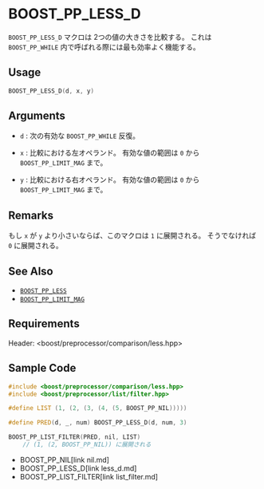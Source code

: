 # BOOST_PP_LESS_D

`BOOST_PP_LESS_D` マクロは 2つの値の大きさを比較する。
これは `BOOST_PP_WHILE` 内で呼ばれる際には最も効率よく機能する。

## Usage

```cpp
BOOST_PP_LESS_D(d, x, y)
```

## Arguments

- `d` :
	次の有効な `BOOST_PP_WHILE` 反復。

- `x` :
	比較における左オペランド。
	有効な値の範囲は `0` から `BOOST_PP_LIMIT_MAG` まで。

- `y` :
	比較における右オペランド。
	有効な値の範囲は `0` から `BOOST_PP_LIMIT_MAG` まで。

## Remarks

もし `x` が `y` より小さいならば、このマクロは `1` に展開される。
そうでなければ `0` に展開される。

## See Also

- [`BOOST_PP_LESS`](less.md)
- [`BOOST_PP_LIMIT_MAG`](limit_mag.md)

## Requirements

Header: &lt;boost/preprocessor/comparison/less.hpp&gt;

## Sample Code

```cpp
#include <boost/preprocessor/comparison/less.hpp>
#include <boost/preprocessor/list/filter.hpp>

#define LIST (1, (2, (3, (4, (5, BOOST_PP_NIL)))))

#define PRED(d, _, num) BOOST_PP_LESS_D(d, num, 3)

BOOST_PP_LIST_FILTER(PRED, nil, LIST)
	// (1, (2, BOOST_PP_NIL)) に展開される
```
* BOOST_PP_NIL[link nil.md]
* BOOST_PP_LESS_D[link less_d.md]
* BOOST_PP_LIST_FILTER[link list_filter.md]

